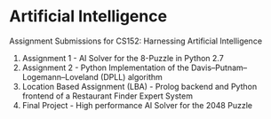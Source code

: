 # Artificial Intelligence

Assignment Submissions for CS152: Harnessing Artificial Intelligence
1. Assignment 1 - AI Solver for the 8-Puzzle in Python 2.7
2. Assignment 2 - Python Implementation of the Davis–Putnam–Logemann–Loveland (DPLL) algorithm
3. Location Based Assignment (LBA) - Prolog backend and Python frontend of a Restaurant Finder Expert System
4. Final Project - High performance AI Solver for the 2048 Puzzle
